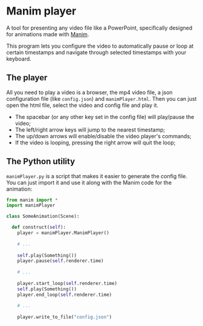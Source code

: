 # Manim player

A tool for presenting any video file like a PowerPoint, specifically designed for
animations made with [Manim](https://github.com/ManimCommunity/manim).

This program lets you configure the video to automatically pause or loop at certain
timestamps and navigate through selected timestamps with your keyboard.

## The player

All you need to play a video is a browser, the mp4 video file, a json configuration
file (like `config.json`) and `manimPlayer.html`. Then you can just open the html
file, select the video and config file and play it.

- The spacebar (or any other key set in the config file) will play/pause the video;
- The left/right arrow keys will jump to the nearest timestamp;
- The up/down arrows will enable/disable the video player's commands;
- If the video is looping, pressing the right arrow will quit the loop;

## The Python utility

`manimPlayer.py` is a script that makes it easier to generate the config file.
You can just import it and use it along with the Manim code for the animation:

```py
from manim import *
import manimPlayer

class SomeAnimation(Scene):

  def construct(self):
    player = manimPlayer.ManimPlayer()
  
    # ...
  
    self.play(Something())
    player.pause(self.renderer.time)
  
    # ...
  
    player.start_loop(self.renderer.time)
    self.play(Something())
    player.end_loop(self.renderer.time)
  
    # ...
  
    player.write_to_file("config.json")
  
```
